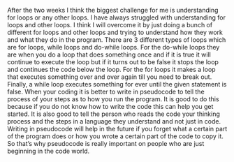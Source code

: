 After the two weeks I think the biggest challenge for me is understanding for loops or any other loops. I have always struggled with understanding for loops and other loops. I think I will overcome it by just doing a bunch of different for loops and other loops and trying to understand how they work and what they do in the program. There are 3 different types of loops which are for loops, while loops and do-while loops. For the do-while loops they are when you do a loop that does something once and if it is true it will continue to execute the loop but if it turns out to be false it stops the loop and continues the code below the loop. For the for loops it makes a loop that executes something over and over again till you need to break out. Finally, a while loop executes something for ever until the given statement is false. When your coding it is better to write in pseudocode to tell the process of your steps as to how you run the program. It is good to do this because if you do not know how to write the code this can help you get started. It is also good to tell the person who reads the code your thinking process and the steps in a language they understand and not just in code. Writing in pseudocode will help in the future if you forget what a certain part of the program does or how you wrote a certain part of the code to copy it. So that’s why pseudocode is really important on people who are just beginning in the code world.

